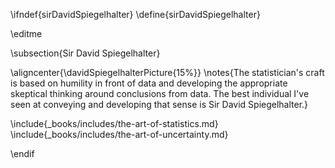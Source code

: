 \ifndef{sirDavidSpiegelhalter}
\define{sirDavidSpiegelhalter}

\editme

\subsection{Sir David Spiegelhalter}

\aligncenter{\davidSpiegelhalterPicture{15%}}
\notes{The statistician's craft is based on humility in front of data and developing the appropriate skeptical thinking around conclusions from data. The best individual I've seen at conveying and developing that sense is Sir David Spiegelhalter.}

\include{_books/includes/the-art-of-statistics.md}
\include{_books/includes/the-art-of-uncertainty.md}

\endif

